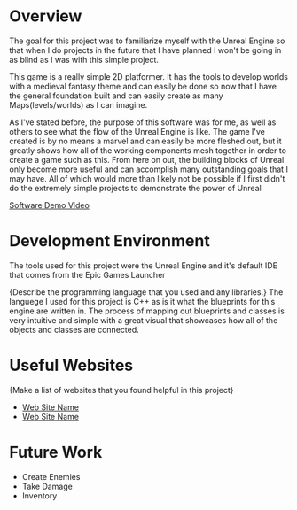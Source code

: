 # Overview

The goal for this project was to familiarize myself with the Unreal Engine so that when I do projects in the future that I have planned I won't be going in as blind as I was with this simple project.  

This game is a really simple 2D platformer. It has the tools to develop worlds with a medieval fantasy theme and can easily be done so now that I have the general foundation built and can easily create as many Maps(levels/worlds) as I can imagine.  
  
As I've stated before, the purpose of this software was for me, as well as others to see what the flow of the Unreal Engine is like. The game I've created is by no means a marvel and can easily be more fleshed out, but it greatly shows how all of the working components mesh together in order to create a game such as this. From here on out, the building blocks of Unreal only become more useful and can accomplish many outstanding goals that I may have. All of which would more than likely not be possible if I first didn't do the extremely simple projects to demonstrate the power of Unreal  
 
[Software Demo Video](https://youtu.be/BaerqUCMI2k)

# Development Environment

The tools used for this project were the Unreal Engine and it's default IDE that comes from the Epic Games Launcher  

{Describe the programming language that you used and any libraries.}
The languege I used for this project is C++ as is it what the blueprints for this engine are written in. The process of mapping out blueprints and classes is very intuitive and simple with a great visual that showcases how all of the objects and classes are connected.  

# Useful Websites

{Make a list of websites that you found helpful in this project}
* [Web Site Name](https://docs.unrealengine.com/4.26/en-US/Resources/SampleGames/)
* [Web Site Name](https://www.youtube.com/watch?v=g31NTpq9p-o&t=906s)

# Future Work

* Create Enemies
* Take Damage
* Inventory
